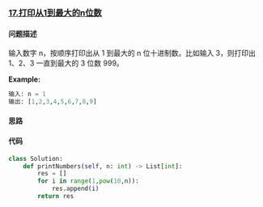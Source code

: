 ### [17.打印从1到最大的n位数](https://leetcode-cn.com/problems/da-yin-cong-1dao-zui-da-de-nwei-shu-lcof/)

#### 问题描述
输入数字 n，按顺序打印出从 1 到最大的 n 位十进制数。比如输入 3，则打印出 1、2、3 一直到最大的 3 位数 999。

**Example:**
```python
输入: n = 1
输出: [1,2,3,4,5,6,7,8,9]
```

#### 思路

#### 代码

```python
class Solution:
    def printNumbers(self, n: int) -> List[int]:
        res = []
        for i in range(1,pow(10,n)):
            res.append(i)
        return res
```